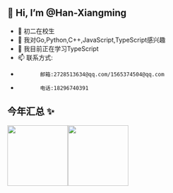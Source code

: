## 👋 Hi, I’m @Han-Xiangming
- 👤 初二在校生
- 👀 我对Go,Python,C++,JavaScript,TypeScript感兴趣
- 🌱 我目前正在学习TypeScript
- 📫 联系方式: 
-            邮箱:2728513634@qq.com/1565374504@qq.com
-            电话:18296740391

## 今年汇总 ✨

<img align="" height="137px" src="https://github-readme-stats.vercel.app/api?username=liyupi&hide_title=true&hide_border=true&show_icons=true&include_all_commits=true&line_height=21&bg_color=0,EC6C6C,FFD479,FFFC79,73FA79&theme=graywhite&locale=cn" /><img align="" height="137px" src="https://github-readme-stats.vercel.app/api/top-langs/?username=liyupi&hide_title=true&hide_border=true&layout=compact&bg_color=0,73FA79,73FDFF,D783FF&theme=graywhite&locale=cn" />
